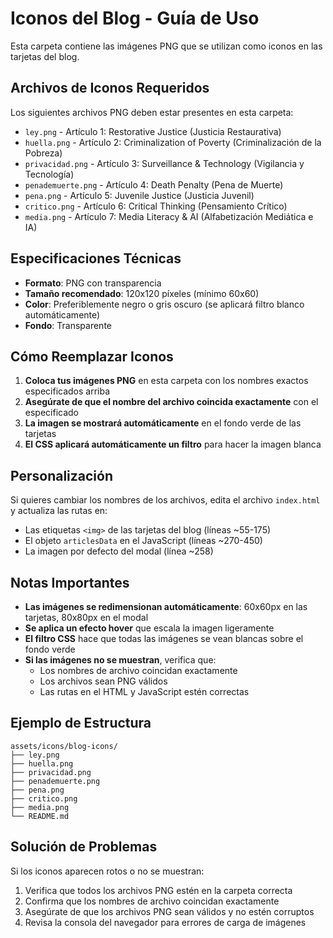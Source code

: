 # Iconos del Blog - Guía de Uso

Esta carpeta contiene las imágenes PNG que se utilizan como iconos en las tarjetas del blog.

## Archivos de Iconos Requeridos

Los siguientes archivos PNG deben estar presentes en esta carpeta:

- `ley.png` - Artículo 1: Restorative Justice (Justicia Restaurativa)
- `huella.png` - Artículo 2: Criminalization of Poverty (Criminalización de la Pobreza)
- `privacidad.png` - Artículo 3: Surveillance & Technology (Vigilancia y Tecnología)
- `penademuerte.png` - Artículo 4: Death Penalty (Pena de Muerte)
- `pena.png` - Artículo 5: Juvenile Justice (Justicia Juvenil)
- `critico.png` - Artículo 6: Critical Thinking (Pensamiento Crítico)
- `media.png` - Artículo 7: Media Literacy & AI (Alfabetización Mediática e IA)

## Especificaciones Técnicas

- **Formato**: PNG con transparencia
- **Tamaño recomendado**: 120x120 píxeles (mínimo 60x60)
- **Color**: Preferiblemente negro o gris oscuro (se aplicará filtro blanco automáticamente)
- **Fondo**: Transparente

## Cómo Reemplazar Iconos

1. **Coloca tus imágenes PNG** en esta carpeta con los nombres exactos especificados arriba
2. **Asegúrate de que el nombre del archivo coincida exactamente** con el especificado
3. **La imagen se mostrará automáticamente** en el fondo verde de las tarjetas
4. **El CSS aplicará automáticamente un filtro** para hacer la imagen blanca

## Personalización

Si quieres cambiar los nombres de los archivos, edita el archivo `index.html` y actualiza las rutas en:
- Las etiquetas `<img>` de las tarjetas del blog (líneas ~55-175)
- El objeto `articlesData` en el JavaScript (líneas ~270-450)
- La imagen por defecto del modal (línea ~258)

## Notas Importantes

- **Las imágenes se redimensionan automáticamente**: 60x60px en las tarjetas, 80x80px en el modal
- **Se aplica un efecto hover** que escala la imagen ligeramente
- **El filtro CSS** hace que todas las imágenes se vean blancas sobre el fondo verde
- **Si las imágenes no se muestran**, verifica que:
  - Los nombres de archivo coincidan exactamente
  - Los archivos sean PNG válidos
  - Las rutas en el HTML y JavaScript estén correctas

## Ejemplo de Estructura

```
assets/icons/blog-icons/
├── ley.png
├── huella.png
├── privacidad.png
├── penademuerte.png
├── pena.png
├── critico.png
├── media.png
└── README.md
```

## Solución de Problemas

Si los iconos aparecen rotos o no se muestran:
1. Verifica que todos los archivos PNG estén en la carpeta correcta
2. Confirma que los nombres de archivo coincidan exactamente
3. Asegúrate de que los archivos PNG sean válidos y no estén corruptos
4. Revisa la consola del navegador para errores de carga de imágenes
